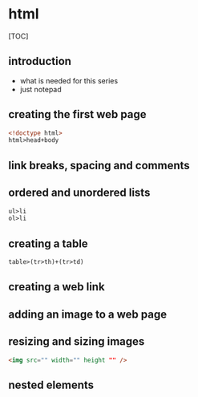 # html

[TOC]

## introduction

- what is needed for this series
- just notepad

## creating the first web page

```html
<!doctype html>
html>head+body
```

## link breaks, spacing and comments

## ordered and unordered lists

```html
ul>li
ol>li
```

## creating a table

```html
table>(tr>th)+(tr>td)
```

## creating a web link

## adding an image to a web page

## resizing and sizing images

```html
<img src="" width="" height "" />
```

## nested elements

